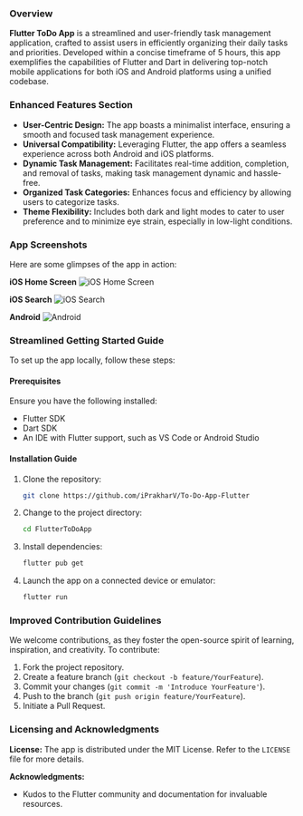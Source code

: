 
###  Overview

**Flutter ToDo App** is a streamlined and user-friendly task management application, crafted to assist users in efficiently organizing their daily tasks and priorities. Developed within a concise timeframe of 5 hours, this app exemplifies the capabilities of Flutter and Dart in delivering top-notch mobile applications for both iOS and Android platforms using a unified codebase.

### Enhanced Features Section

- **User-Centric Design:** The app boasts a minimalist interface, ensuring a smooth and focused task management experience.
- **Universal Compatibility:** Leveraging Flutter, the app offers a seamless experience across both Android and iOS platforms.
- **Dynamic Task Management:** Facilitates real-time addition, completion, and removal of tasks, making task management dynamic and hassle-free.
- **Organized Task Categories:** Enhances focus and efficiency by allowing users to categorize tasks.
- **Theme Flexibility:** Includes both dark and light modes to cater to user preference and to minimize eye strain, especially in low-light conditions.


### App Screenshots

Here are some glimpses of the app in action:

**iOS Home Screen**
![iOS Home Screen](path/to/your/screenshot.png)

**iOS Search**
![iOS Search](path/to/your/screenshot.png)

**Android**
![Android](path/to/your/screenshot.png)


### Streamlined Getting Started Guide

To set up the app locally, follow these steps:

#### Prerequisites

Ensure you have the following installed:
- Flutter SDK
- Dart SDK
- An IDE with Flutter support, such as VS Code or Android Studio

#### Installation Guide

1. Clone the repository:
   ```sh
   git clone https://github.com/iPrakharV/To-Do-App-Flutter
   ```
2. Change to the project directory:
   ```sh
   cd FlutterToDoApp
   ```
3. Install dependencies:
   ```sh
   flutter pub get
   ```
4. Launch the app on a connected device or emulator:
   ```sh
   flutter run
   ```

### Improved Contribution Guidelines

We welcome contributions, as they foster the open-source spirit of learning, inspiration, and creativity. To contribute:

1. Fork the project repository.
2. Create a feature branch (`git checkout -b feature/YourFeature`).
3. Commit your changes (`git commit -m 'Introduce YourFeature'`).
4. Push to the branch (`git push origin feature/YourFeature`).
5. Initiate a Pull Request.

### Licensing and Acknowledgments

**License:** The app is distributed under the MIT License. Refer to the `LICENSE` file for more details.

**Acknowledgments:**
- Kudos to the Flutter community and documentation for invaluable resources.


